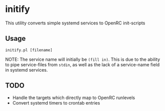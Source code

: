 # initify
This utility converts simple systemd services to OpenRC init-scripts

## Usage
    initify.pl [filename]

NOTE: The service name will initially be `(fill in)`. This is due to the ability to pipe service-files from `stdin`, as well
as the lack of a service-name field in systemd services. 

## TODO

- Handle the targets which directly map to OpenRC runlevels
- Convert systemd timers to crontab entries
